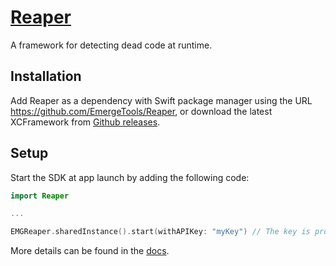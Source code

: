 # [Reaper](https://www.emergetools.com/blog/posts/dead-code-detection-with-reaper)

A framework for detecting dead code at runtime.

## Installation

Add Reaper as a dependency with Swift package manager using the URL https://github.com/EmergeTools/Reaper, or download the latest XCFramework from [Github releases](https://github.com/EmergeTools/Reaper/releases).

## Setup

Start the SDK at app launch by adding the following code:

```Swift
import Reaper

...

EMGReaper.sharedInstance().start(withAPIKey: "myKey") // The key is provided to you by Emerge
```

More details can be found in the [docs](https://docs.emergetools.com/docs/reaper).
